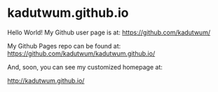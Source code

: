 # kadutwum.github.io
Hello World!
My Github user page is at: 
https://github.com/kadutwum/

My Github Pages repo can be found at:  
https://github.com/kadutwum/kadutwum.github.io/

And, soon, you can see my customized homepage at:

http://kadutwum.github.io/
